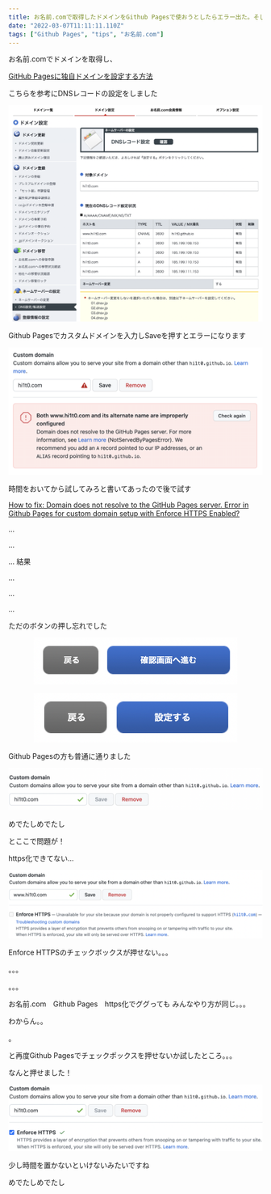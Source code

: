 ```yaml
---
title: お名前.comで取得したドメインをGithub Pagesで使おうとしたらエラー出た。そしてhttps化させる
date: "2022-03-07T11:11:11.110Z"
tags: ["Github Pages", "tips", "お名前.com"]
---
```


お名前.comでドメインを取得し、

[GitHub Pagesに独自ドメインを設定する方法](https://zenn.dev/donchan922/articles/59c54fe659128294bb65)

こちらを参考にDNSレコードの設定をしました

<div style="width: 100%; margin-left: auto; margin-right: auto">

![test](1.png)

</div>

Github Pagesでカスタムドメインを入力しSaveを押すとエラーになります

<div style="width: 100%; margin-left: auto; margin-right: auto">

![test](2.png)

</div>

時間をおいてから試してみろと書いてあったので後で試す

[How to fix: Domain does not resolve to the GitHub Pages server. Error in Github Pages for custom domain setup with Enforce HTTPS Enabled?](https://stackoverflow.com/questions/54059217/how-to-fix-domain-does-not-resolve-to-the-github-pages-server-error-in-github)

...

...

...
結果

...

...

...

ただのボタンの押し忘れでした

<div style="width: 80%; margin-left: auto; margin-right: auto">

![test](3.png)

</div>

<div style="width: 80%; margin-left: auto; margin-right: auto">

![test](4.png)

</div>

Github Pagesの方も普通に通りました

<div style="width: 100%; margin-left: auto; margin-right: auto">

![test](5.png)

</div>

めでたしめでたし

とここで問題が！

https化できてない...

<div style="width: 100%; margin-left: auto; margin-right: auto">

![test](6.png)

</div>

Enforce HTTPSのチェックボックスが押せない。。。

。。。

。。。

お名前.com　Github Pages　https化でググっても
みんなやり方が同じ。。。

わからん。。

。

と再度Github Pagesでチェックポックスを押せないか試したところ。。。


なんと押せました！

<div style="width: 100%; margin-left: auto; margin-right: auto">

![test](7.png)

</div>

少し時間を置かないといけないみたいですね

めでたしめでたし